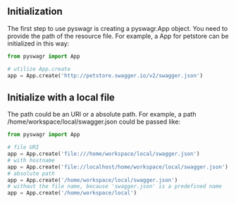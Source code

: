 ## Initialization

The first step to use pyswagr is creating a pyswagr.App object. You need to provide the path of the resource file. For example, a App for petstore can be initialized in this way:
```python
from pyswagr import App

# utilize App.create
app = App.create('http://petstore.swagger.io/v2/swagger.json')
```

## Initialize with a local file

The path could be an URI or a absolute path. For example, a path /home/workspace/local/swagger.json could be passed like:
```python
from pyswagr import App

# file URI
app = App.create('file:///home/workspace/local/swagger.json')
# with hostname
app = App.create('file://localhost/home/workspace/local/swagger.json')
# absolute path
app = App.create('/home/workspace/local/swagger.json')
# without the file name, because 'swagger.json' is a predefined name
app = App.create('/home/workspace/local')
```
